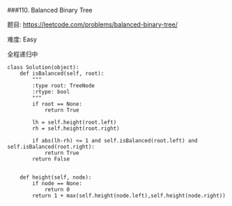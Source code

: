 ###110. Balanced Binary Tree

题目:
<https://leetcode.com/problems/balanced-binary-tree/>


难度:
Easy


全程递归中



```
class Solution(object):
    def isBalanced(self, root):
        """
        :type root: TreeNode
        :rtype: bool
        """
        if root == None:
            return True
        
        lh = self.height(root.left)
        rh = self.height(root.right)
        
        if abs(lh-rh) <= 1 and self.isBalanced(root.left) and self.isBalanced(root.right):
            return True
        return False
        
        
    def height(self, node):
        if node == None:
            return 0
        return 1 + max(self.height(node.left),self.height(node.right))
```